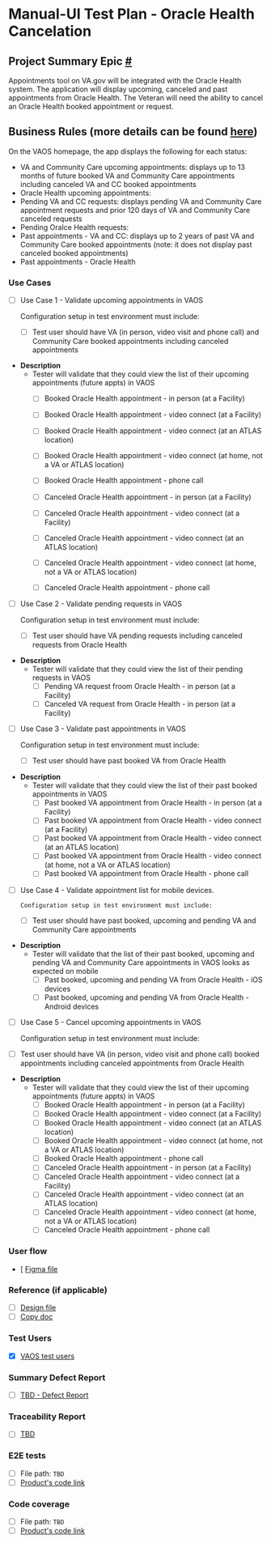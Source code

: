 # Manual-UI Test Plan - Oracle Health Cancelation 

## Project Summary Epic [#]() 
Appointments tool on VA.gov will be integrated with the Oracle Health system. The application will display upcoming, canceled and past appointments from Oracle Health. The Veteran will need the ability to cancel an Oracle Health booked appointment or request. 

## Business Rules (more details can be found [here](https://github.com/department-of-veterans-affairs/va.gov-team/blob/master/products/health-care/appointments/va-online-scheduling/engineering/vaos_business_rules.md#appointments-list))
On the VAOS homepage, the app displays the following for each status: 
- VA and Community Care upcoming appointments: displays up to 13 months of future booked VA and Community Care appointments including canceled VA and CC booked appointments
- Oracle Health upcoming appointments: 
- Pending VA and CC requests: displays pending VA and Community Care appointment requests and prior 120 days of VA and Community Care canceled requests
- Pending Oralce Health requests: 
- Past appointments - VA and CC: displays up to 2 years of past VA and Community Care booked appointments (note: it does not display past canceled booked appointments) 
- Past appointments - Oracle Health
  
### Use Cases
 
- [ ] Use Case 1 - Validate upcoming appointments in VAOS 

     Configuration setup in test environment must include: 
  - [ ] Test user should have VA (in person, video visit and phone call) and Community Care booked appointments including canceled appointments

* **Description**
  - Tester will validate that they could view the list of their upcoming appointments (future appts) in VAOS 
    - [ ] Booked Oracle Health appointment - in person (at a Facility) 
    - [ ] Booked Oracle Health appointment - video connect (at a Facility) 
    - [ ] Booked Oracle Health appointment - video connect (at an ATLAS location) 
    - [ ] Booked Oracle Health appointment - video connect (at home, not a VA or ATLAS location) 
    - [ ] Booked Oracle Health appointment - phone call 
    - [ ] Canceled Oracle Health appointment - in person (at a Facility) 
    - [ ] Canceled Oracle Health appointment - video connect (at a Facility) 
    - [ ] Canceled Oracle Health appointment - video connect (at an ATLAS location) 
    - [ ] Canceled Oracle Health appointment - video connect (at home, not a VA or ATLAS location) 
    - [ ] Canceled Oracle Health appointment - phone call
          

- [ ] Use Case 2 - Validate pending requests in VAOS 

     Configuration setup in test environment must include: 
  - [ ] Test user should have VA pending requests including canceled requests from Oracle Health

* **Description**
  - Tester will validate that they could view the list of their pending requests in VAOS 
    - [ ] Pending VA request froom Oracle Health - in person (at a Facility) 
    - [ ] Canceled VA request from Oracle Health - in person (at a Facility) 

- [ ] Use Case 3 - Validate past appointments in VAOS

     Configuration setup in test environment must include: 
  - [ ] Test user should have past booked VA from Oracle Health 

* **Description**
  - Tester will validate that they could view the list of their past booked appointments in VAOS 
    - [ ] Past booked VA appointment from Oracle Health - in person (at a Facility) 
    - [ ] Past booked VA appointment from Oracle Health - video connect (at a Facility) 
    - [ ] Past booked VA appointment from Oracle Health - video connect (at an ATLAS location) 
    - [ ] Past booked VA appointment from Oracle Health - video connect (at home, not a VA or ATLAS location) 
    - [ ] Past booked VA appointment from Oracle Health  - phone call 
    
- [ ] Use Case 4 - Validate appointment list for mobile devices.
      
      Configuration setup in test environment must include: 
  - [ ] Test user should have past booked, upcoming and pending VA and Community Care appointments

* **Description**
  - Tester will validate that the list of their past booked, upcoming and pending VA and Community Care appointments in VAOS looks as expected on mobile
    - [ ] Past booked, upcoming and pending VA from Oracle Health - iOS devices
    - [ ] Past booked, upcoming and pending VA from Oracle Health - Android devices

 - [ ] Use Case 5 - Cancel upcoming appointments in VAOS 

     Configuration setup in test environment must include: 
  - [ ] Test user should have VA (in person, video visit and phone call) booked appointments including canceled appointments from Oracle Health

* **Description**
  - Tester will validate that they could view the list of their upcoming appointments (future appts) in VAOS 
    - [ ] Booked Oracle Health appointment - in person (at a Facility) 
    - [ ] Booked Oracle Health appointment - video connect (at a Facility) 
    - [ ] Booked Oracle Health appointment - video connect (at an ATLAS location) 
    - [ ] Booked Oracle Health appointment - video connect (at home, not a VA or ATLAS location) 
    - [ ] Booked Oracle Health appointment - phone call 
    - [ ] Canceled Oracle Health appointment - in person (at a Facility) 
    - [ ] Canceled Oracle Health appointment - video connect (at a Facility) 
    - [ ] Canceled Oracle Health appointment - video connect (at an ATLAS location) 
    - [ ] Canceled Oracle Health appointment - video connect (at home, not a VA or ATLAS location) 
    - [ ] Canceled Oracle Health appointment - phone call

### User flow
- [  [Figma file]() 

### Reference (if applicable) 
- [ ] [Design file]()
- [ ] [Copy doc]()

### Test Users 
- [X] [VAOS test users](https://github.com/department-of-veterans-affairs/va.gov-team-sensitive/blob/master/Administrative/vagov-users/staging-test-accounts-vaos.md)

### Summary Defect Report
- [ ] [TBD - Defect Report]()

### Traceability Report 
- [ ] [TBD]()

### E2E tests 
- [ ] File path: `TBD`
- [ ] [Product's code link]()

### Code coverage
- [ ] File path: `TBD`
- [ ] [Product's code link]()
